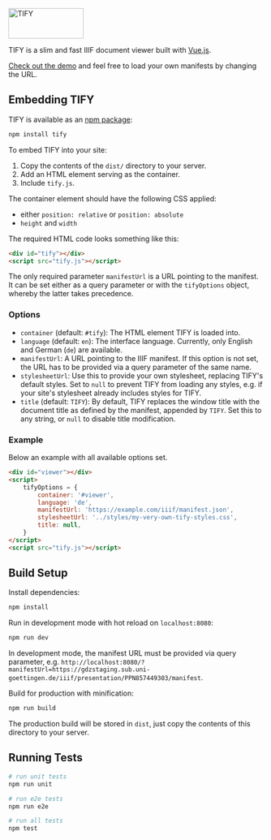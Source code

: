 <p>
	<a href="https://github.com/subugoe/tify">
		<img src="https://subugoe.github.io/tify/static/tify-logo.svg" alt="TIFY" width="148" height="60">
	</a>
</p>

TIFY is a slim and fast IIIF document viewer built with [Vue.js](https://github.com/vuejs/vue).

[Check out the demo](http://tify.sub.uni-goettingen.de/demo.html?manifestUrl=https://gdzstaging.sub.uni-goettingen.de/iiif/presentation/PPN857449303/manifest) and feel free to load your own manifests by changing the URL.

## Embedding TIFY

TIFY is available as an [npm package](https://www.npmjs.com/package/tify):

``` bash
npm install tify
```

To embed TIFY into your site:
1. Copy the contents of the `dist/` directory to your server.
2. Add an HTML element serving as the container.
3. Include `tify.js`.

The container element should have the following CSS applied:
- either `position: relative` or `position: absolute`
- `height` and `width`

The required HTML code looks something like this:

``` html
<div id="tify"></div>
<script src="tify.js"></script>
```

The only required parameter `manifestUrl` is a URL pointing to the manifest. It can be set either as a query parameter or with the `tifyOptions` object, whereby the latter takes precedence.

### Options
- `container` (default: `#tify`): The HTML element TIFY is loaded into.
- `language` (default: `en`): The interface language. Currently, only English and German (`de`) are available.
- `manifestUrl`: A URL pointing to the IIIF manifest. If this option is not set, the URL has to be provided via a query parameter of the same name.
- `stylesheetUrl`: Use this to provide your own stylesheet, replacing TIFY's default styles. Set to `null` to prevent TIFY from loading any styles, e.g. if your site's stylesheet already includes styles for TIFY.
- `title` (default: `TIFY`): By default, TIFY replaces the window title with the document title as defined by the manifest, appended by `TIFY`. Set this to any string, or `null` to disable title modification.

### Example

Below an example with all available options set.

``` html
<div id="viewer"></div>
<script>
	tifyOptions = {
		container: '#viewer',
		language: 'de',
		manifestUrl: 'https://example.com/iiif/manifest.json',
		stylesheetUrl: '../styles/my-very-own-tify-styles.css',
		title: null,
	}
</script>
<script src="tify.js"></script>
```

## Build Setup

Install dependencies:

``` bash
npm install
```

Run in development mode with hot reload on `localhost:8080`:

``` bash
npm run dev
```

In development mode, the manifest URL must be provided via query parameter, e.g. `http://localhost:8080/?manifestUrl=https://gdzstaging.sub.uni-goettingen.de/iiif/presentation/PPN857449303/manifest`.

Build for production with minification:

``` bash
npm run build
```

The production build will be stored in `dist`, just copy the contents of this directory to your server.

## Running Tests

``` bash
# run unit tests
npm run unit

# run e2e tests
npm run e2e

# run all tests
npm test
```
